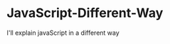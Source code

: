            
# JavaScript-Different-Way
I'll explain javaScript in a different way       
  









